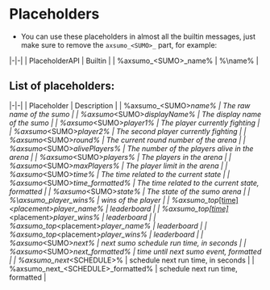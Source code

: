 # Placeholders

* You can use these placeholders in almost all the builtin messages, just make sure to remove the `axsumo_<SUMO>_` part, for example:

|-|-|
| PlaceholderAPI | Builtin |
| %axsumo_&lt;SUMO>_name% | %\name% |

## List of placeholders:
|-|-|
| Placeholder | Description |
| %axsumo_&lt;SUMO>_name% | The raw name of the sumo |
| %axsumo_&lt;SUMO>_displayName% | The display name of the sumo |
| %axsumo_&lt;SUMO>_player1% | The player currently fighting |
| %axsumo_&lt;SUMO>_player2% | The second player currently fighting |
| %axsumo_&lt;SUMO>_round% | The current round number of the arena |
| %axsumo_&lt;SUMO>_alivePlayers% | The number of the players alive in the arena |
| %axsumo_&lt;SUMO>_players% | The players in the arena |
| %axsumo_&lt;SUMO>_maxPlayers% | The player limit in the arena |
| %axsumo_&lt;SUMO>_time% | The time related to the current state |
| %axsumo_&lt;SUMO>_time_formatted% | The time related to the current state, formatted |
| %axsumo_&lt;SUMO>_state% | The state of the sumo arena |
| %\axsumo_player_wins% | wins of the player |
| %axsumo_top_[[time]](AxSumo-Time.md)_&lt;placement>_player_name% | leaderboard |
| %axsumo_top_[[time]](AxSumo-Time.md)_&lt;placement>_player_wins% | leaderboard |
| %axsumo_top_&lt;placement>_player_name% | leaderboard |
| %axsumo_top_&lt;placement>_player_wins% | leaderboard |
| %axsumo_&lt;SUMO>_next% | next sumo schedule run time, in seconds |
| %axsumo_&lt;SUMO>_next_formatted% | time until next sumo event, formatted |
| %axsumo_next_&lt;SCHEDULE>% | schedule next run time, in seconds |
| %axsumo_next_&lt;SCHEDULE>_formatted% | schedule next run time, formatted |